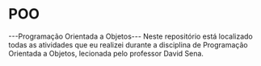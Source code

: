 # POO
---Programação Orientada a Objetos---
Neste repositório está localizado todas as atividades que eu realizei durante a disciplina de Programação Orientada a Objetos, lecionada pelo professor David Sena. 

